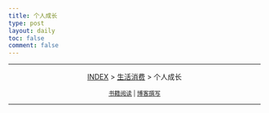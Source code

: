 ```yaml
---
title: 个人成长
type: post
layout: daily
toc: false
comment: false
---
```

---
<span><center>[INDEX](/gknows/index) > [生活消费](/gknows/生活消费) > 个人成长</center></span>

<small><center>[书籍阅读](/gknows/书籍阅读) | [博客撰写](/gknows/博客撰写)</center></small>

---
